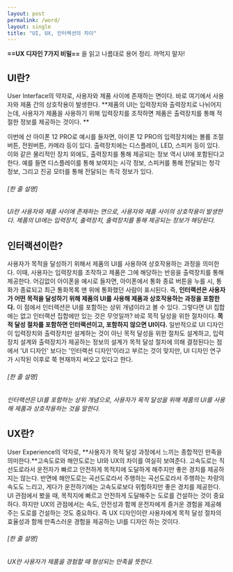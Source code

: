 ```yaml
---
layout: post
permalink: /word/
layout: single
title: "UI, UX, 인터렉션의 차이"
---
```


**==UX 디자인 7가지 비밀==** 을 읽고 나름대로 용어 정리. 까먹지 말자!

## UI란?
User Interface의 약자로, 사용자와 제품 사이에 존재하는 면이다. 바로 여기에서 사용자와 제품 간의 상호작용이 발생한다. **제품의 UI는 입력장치와 출력장치로 나뉘어지는데, 사용자가 제품을 사용하기 위해 입력장치를 조작하면 제품은 출력장치를 통해 적절한 정보를 제공하는 것이다. **

이번에 산 아이폰 12 PRO로 예시를 들자면, 아이폰 12 PRO의 입력장치에는 볼륨 조절 버튼, 전원버튼, 카메라 등이 있다. 출력장치에는 디스플레이, LED, 스피커 등이 있다. 이와 같은 물리적인 장치 외에도, 출력장치를 통해 제공되는 정보 역시 UI에 포함된다고 한다. 예를 들면 디스플레이를 통해 보여지는 시각 정보, 스피커를 통해 전달되는 청각 정보, 그리고 진공 모터를 통해 전달되는 촉각 정보가 있다.

###### [한 줄 설명]
###### UI란 사용자와 제품 사이에 존재하는 면으로, 사용자와 제품 사이의 상호작용이 발생한다. 제품의 UI에는 입력장치, 출력장치, 출력장치를 통해 제공되는 정보가 해당된다.

## 인터랙션이란?
사용자가 목적을 달성하기 위해서 제품의 UI를 사용하여 상호작용하는 과정을 의미한다. 이때, 사용자는 입력장치를 조작하고 제품은 그에 해당하는 반응을 출력장치를 통해 제공한다. 어김없이 아이폰을 예시로 들자면, 아이폰에서 통화 종료 버튼을 누를 시, 통화가 종료되고 최근 통화목록 맨 위에 통화했던 사람이 표시된다. 즉, **인터랙션은 사용자가 어떤 목적을 달성하기 위해 제품의 UI를 사용해 제품과 상호작용하는 과정을 포함한다.** 이 점에서 인터렉션은 UI를 포함하는 상위 개념이라고 볼 수 있다. 그렇다면 UI 집합에는 없고 인터랙션 집합에만 있는 것은 무엇일까? 바로 목적 달성을 위한 절차이다. **목적 달성 절차를 포함하면 인터랙션이고, 포함하지 않으면 UI이다.** 일반적으로 UI 디자인이 입력장치와 출력장치만 설계하는 것이 아닌 목적 달성을 위한 절차도 설계하고, 입력장치 설계와 출력장치가 제공하는 정보의 설계가 목적 달성 절차에 의해 결정된다는 점에서 'UI 디자인' 보다는 '인터랙션 디자인'이라고 부르는 것이 맞지만, UI 디자인 연구가 시작된 이후로 쭉 현재까지 써오고 있다고 한다.   

###### [한 줄 설명]
###### 인터랙션은 UI를 포함하는 상위 개념으로, 사용자가 목적 달성을 위해 제품의 UI를 사용해 제품과 상호작용하는 것을 말한다. 

## UX란?
User Experience의 약자로, **사용자가 목적 달성 과정에서 느끼는 종합적인 만족을 의미한다.**고속도로와 해안도로는 UI와 UX의 차이를 여실히 보여준다. 고속도로는 직선도로라서 운전자가 빠르고 안전하게 목적지에 도달하게 해주지만 좋은 경치를 제공하지는 않는다. 반면에 해안도로는 곡선도로라서 주행하는 곡선도로라서 주행하는 차량의 속도도 느리고, 게다가 운전하기에는 고속도로보다 위험하지만 좋은 경치를 제공한다. UI 관점에서 봤을 때, 목적지에 빠르고 안전하게 도달해주는 도로를 건설하는 것이 중요하다. 하지만 UX의 관점에서는 속도, 안전성과 함께 운전자에게 즐거운 경험을 제공해주는 도로를 건설하는 것도 중요하다. 즉 UX 디자인이란 사용자에게 목적 달성 절차의 효율성과 함께 만족스러운 경험을 제공하는 UI를 디자인 하는 것이다.  

###### [한 줄 설명]
###### UX란 사용자가 제품을 경험할 때 형성되는 만족을 뜻한다. 